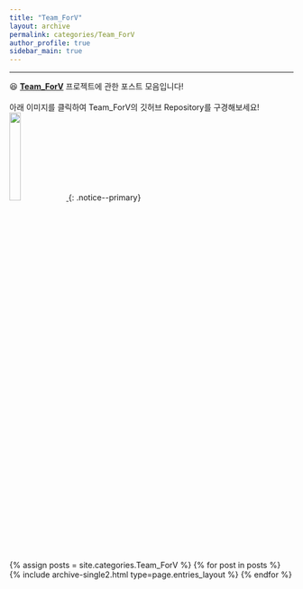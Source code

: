 ```yaml
---
title: "Team_ForV"
layout: archive
permalink: categories/Team_ForV
author_profile: true
sidebar_main: true
---
```


<!-- 공백이 포함되어 있는 카테고리 이름의 경우 site.categories['a b c'] 이런식으로! -->

***

😆 **<u>Team_ForV</u>** 프로젝트에 관한 포스트 모음입니다!<br><br>
아래 이미지를 클릭하여 Team_ForV의 깃허브 Repository를 구경해보세요!<br>
<a href="https://github.com/2022SiliconValley-Team-ForV/TTS" target="_blank">
	<img src="https://user-images.githubusercontent.com/98803599/186072252-adb16fa6-8f4b-464a-8666-5758a3ab552f.jpg" height="20%" width="20%">
<a>
{: .notice--primary}

{% assign posts = site.categories.Team_ForV %}
{% for post in posts %} {% include archive-single2.html type=page.entries_layout %} {% endfor %}